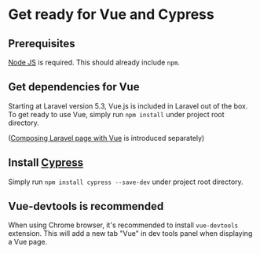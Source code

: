 # Get ready for Vue and Cypress

## Prerequisites

[Node JS](https://nodejs.org/) is required.  This should already include `npm`.

## Get dependencies for Vue

Starting at Laravel version 5.3, Vue.js is included in Laravel out of the box.  To get ready to use Vue, simply run `npm install` under project root directory. 

([Composing Laravel page with Vue](compose-laravel-page-with-vue.md) is introduced separately)

## Install [Cypress](https://cypress.io)

Simply run `npm install cypress --save-dev` under project root directory.

## Vue-devtools is recommended

When using Chrome browser, it's recommended to install `vue-devtools` extension.  This will add a new tab "Vue" in dev tools panel when displaying a Vue page. 
 